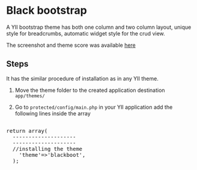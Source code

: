 Black bootstrap
===============

A YII bootstrap theme has both one column and two column layout, unique style for breadcrumbs, automatic widget style for the crud view.

The screenshot and theme score was available <a href="https://github.com/innovativenachi/black-bootstrap" target="_blank">here</a>

Steps
-----
It has the similar procedure of installation as in any YII theme.

1. Move the theme folder to the created application destination <code>app/themes/<!--our theme--></code>


2. Go to <code>protected/config/main.php</code> in your YII application add the following lines inside the array

<pre>  
return array(  
  --------------------
  --------------------
  //installing the theme
	'theme'=>'blackboot',
  );
</pre>  
